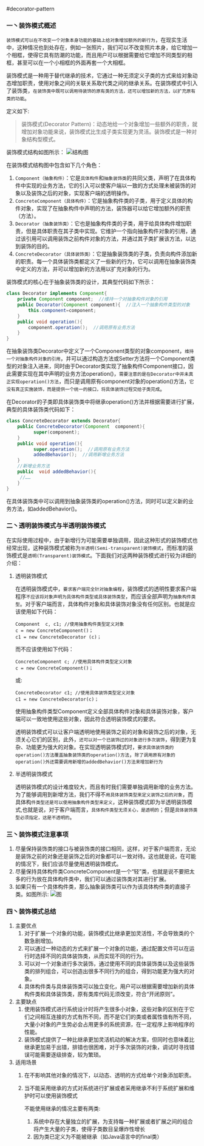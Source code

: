 #decorator-pattern

### 一丶装饰模式概述
`装饰模式可以在不改变一个对象本身功能的基础上给对象增加额外的新行为`，在现实生活中，这种情况也到处存在，例如一张照片，我们可以不改变照片本身，给它增加一个相框，使得它具有防潮的功能，而且用户可以根据需要给它增加不同类型的相框，甚至可以在一个小相框的外面再套一个大相框。

装饰模式是一种用于替代继承的技术，它通过一种无须定义子类的方式来给对象动态增加职责，使用对象之间的关联关系取代类之间的继承关系。在装饰模式中引入了装饰类，`在装饰类中既可以调用待装饰的原有类的方法，还可以增加新的方法，以扩充原有类的功能`。

定义如下:
> 装饰模式(Decorator Pattern)：动态地给一个对象增加一些额外的职责，就增加对象功能来说，装饰模式比生成子类实现更为灵活。装饰模式是一种对象结构型模式。

装饰模式结构如图所示：
![结构图](../../../../../../../images/decorator-1.gif)

 在装饰模式结构图中包含如下几个角色：
 1. `Component（抽象构件）`：它是`具体构件`和`抽象装饰类`的共同父类，声明了在具体构件中实现的业务方法，它的引入可以使客户端以一致的方式处理未被装饰的对象以及装饰之后的对象，实现客户端的透明操作。
 2. `ConcreteComponent（具体构件）`：它是抽象构件类的子类，用于定义具体的构件对象，实现了在抽象构件中声明的方法，装饰器可以给它增加额外的职责（方法）。
 3. `Decorator（抽象装饰类）`：它也是抽象构件类的子类，用于给具体构件增加职责，但是具体职责在其子类中实现。它维护一个指向抽象构件对象的引用，通过该引用可以调用装饰之前构件对象的方法，并通过其子类扩展该方法，以达到装饰的目的。
 4. `ConcreteDecorator（具体装饰类）`：它是抽象装饰类的子类，负责向构件添加新的职责。每一个具体装饰类都定义了一些新的行为，它可以调用在抽象装饰类中定义的方法，并可以增加新的方法用以扩充对象的行为。
 
 
装饰模式的核心在于抽象装饰类的设计，其典型代码如下所示：
```java
class Decorator implements Component{
    private Component component;  //维持一个对抽象构件对象的引用
    public Decorator(Component component){  //注入一个抽象构件类型的对象
        this.component=component;
    }
    public void operation(){
        component.operation();  //调用原有业务方法
    }
}
```

在抽象装饰类Decorator中定义了一个Component类型的对象component，`维持一个对抽象构件对象的引用`，并可以通过构造方法或Setter方法将一个Component类型的对象注入进来，同时由于Decorator类实现了抽象构件Component接口，因此需要实现在其中声明的业务方法operation()，`需要注意的是在Decorator中并未真正实现operation()方法`，而只是调用原有component对象的operation()方法，`它没有真正实施装饰，而是提供一个统一的接口，将具体装饰过程交给子类完成`。

在Decorator的子类即具体装饰类中将继承operation()方法并根据需要进行扩展，典型的具体装饰类代码如下：
```java
class ConcreteDecorator extends Decorator{
    public ConcreteDecorator(Component  component){
          super(component);
    }
    public void operation(){
          super.operation();  //调用原有业务方法
          addedBehavior();  //调用新增业务方法
    }
    //新增业务方法
    public  void addedBehavior(){    
     //……
    }
}
```
在具体装饰类中可以调用到抽象装饰类的operation()方法，同时可以定义新的业务方法，如addedBehavior()。

### 二丶透明装饰模式与半透明装饰模式
在实际使用过程中，由于新增行为可能需要单独调用，因此这种形式的装饰模式也经常出现，这种装饰模式被称为`半透明(Semi-transparent)装饰模式`，而标准的装饰模式是`透明(Transparent)装饰模式`。下面我们对这两种装饰模式进行较为详细的介绍：

1. 透明装饰模式
    
    在透明装饰模式中，`要求客户端完全针对抽象编程`，装饰模式的透明性要求客户端程序`不应该将对象声明为具体构件类型或具体装饰类型`，而应该全部声明为`抽象构件类型`。对于客户端而言，具体构件对象和具体装饰对象没有任何区别。也就是应该使用如下代码：
    ```
    Component  c, c1; //使用抽象构件类型定义对象
    c = new ConcreteComponent()；
    c1 = new ConcreteDecorator (c)；
    ```
    
    而不应该使用如下代码：
    ```
    ConcreteComponent c; //使用具体构件类型定义对象
    c = new ConcreteComponent()；
    ```
    或:
    ```
    ConcreteDecorator c1; //使用具体装饰类型定义对象
    c1 = new ConcreteDecorator(c)；
    ```
    
    使用抽象构件类型Component定义全部具体构件对象和具体装饰对象，客户端可以一致地使用这些对象，因此符合透明装饰模式的要求。

    透明装饰模式可以让客户端透明地使用装饰之前的对象和装饰之后的对象，无须关心它们的区别，此外，`还可以对一个已装饰过的对象进行多次装饰`，得到更为复杂、功能更为强大的对象。在实现透明装饰模式时，`要求具体装饰类的operation()方法覆盖抽象装饰类的operation()方法`，`除了调用原有对象的operation()外还需要调用新增的addedBehavior()方法来增加新行为`
    
2. 半透明装饰模式

    透明装饰模式的设计难度较大，而且有时我们需要单独调用新增的业务方法。为了能够调用到新增方法，我们不得不`用具体装饰类型来定义装饰之后的对象`，而具体构`件类型还是可以使用抽象构件类型来定义`，这种装饰模式即为半透明装饰模式,也就是说，对于客户端而言，`具体构件类型无须关心，是透明的`；但是`具体装饰类型必须指定，这是不透明的`。
    
### 三丶装饰模式注意事项
1. 尽量保持装饰类的接口与被装饰类的接口相同，这样，对于客户端而言，无论是装饰之前的对象还是装饰之后的对象都可以一致对待。这也就是说，在可能的情况下，我们应该尽量使用透明装饰模式。
2. 尽量保持具体构件类ConcreteComponent是一个“轻”类，也就是说不要把太多的行为放在具体构件类中，我们可以通过装饰类对其进行扩展。
3. 如果只有一个具体构件类，那么抽象装饰类可以作为该具体构件类的直接子类。如图所示:
![图](../../../../../../../images/decorator-2.gif)

### 四丶装饰模式总结
1. 主要优点
    1. 对于扩展一个对象的功能，装饰模式比继承更加灵活性，不会导致类的个数急剧增加。
    2. 可以通过一种动态的方式来扩展一个对象的功能，通过配置文件可以在运行时选择不同的具体装饰类，从而实现不同的行为。
    3. 可以对一个对象进行多次装饰，通过使用不同的具体装饰类以及这些装饰类的排列组合，可以创造出很多不同行为的组合，得到功能更为强大的对象。
    4. 具体构件类与具体装饰类可以独立变化，用户可以根据需要增加新的具体构件类和具体装饰类，原有类库代码无须改变，符合“开闭原则”。
2. 主要缺点
    1. 使用装饰模式进行系统设计时将产生很多小对象，这些对象的区别在于它们之间相互连接的方式有所不同，而不是它们的类或者属性值有所不同，大量小对象的产生势必会占用更多的系统资源，在一定程序上影响程序的性能。
    2. 装饰模式提供了一种比继承更加灵活机动的解决方案，但同时也意味着比继承更加易于出错，排错也很困难，对于多次装饰的对象，调试时寻找错误可能需要逐级排查，较为繁琐。
3. 适用场景
    1. 在不影响其他对象的情况下，以动态、透明的方式给单个对象添加职责。
    2. 当不能采用继承的方式对系统进行扩展或者采用继承不利于系统扩展和维护时可以使用装饰模式
        
        不能使用继承的情况主要有两类:
        1. 系统中存在大量独立的扩展，为支持每一种扩展或者扩展之间的组合将产生大量的子类，使得子类数目呈爆炸性增长
        2. 因为类已定义为不能被继承（如Java语言中的final类）
        